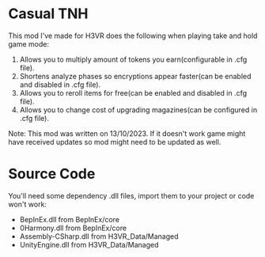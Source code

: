 # Casual TNH
This mod I've made for H3VR does the following when playing take and hold game mode:
1. Allows you to multiply amount of tokens you earn(configurable in .cfg file).
2. Shortens analyze phases so encryptions appear faster(can be enabled and disabled in .cfg file).
3. Allows you to reroll items for free(can be enabled and disabled in .cfg file).
4. Allows you to change cost of upgrading magazines(can be configured in .cfg file).

Note: This mod was written on 13/10/2023.
If it doesn't work game might have received updates so mod might need to be updated as well.

# Source Code
You'll need some dependency .dll files, import them to your project or code won't work:

* BepInEx.dll from BepInEx/core
* 0Harmony.dll from BepInEx/core
* Assembly-CSharp.dll from H3VR_Data/Managed
* UnityEngine.dll from H3VR_Data/Managed
